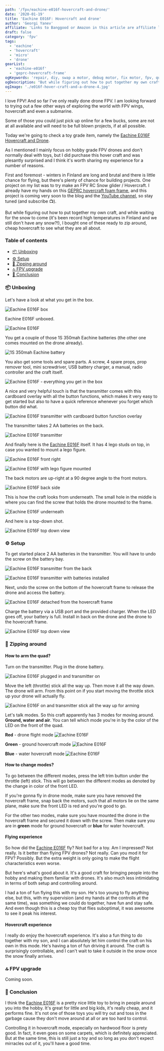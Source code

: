 ```yaml
---
path: '/fpv/eachine-e016f-hovercraft-and-drone/'
date: '2020-01-19'
title: 'Eachine E016F: Hovercraft and drone'
author: 'Georgi Yanev'
affiliate: 'Links to Banggood or Amazon in this article are affiliate links and would support the blog if used to make a purchase.'
draft: false
category: 'fpv'
tags:
  - 'eachine'
  - 'hovercraft'
  - 'micro'
  - 'drone'
gearList:
  - 'eachine-e016f'
  - 'geprc-hovercraft-frame'
ogKeywords: 'repair, diy, swap a motor, debug motor, fix motor, fpv, quad, drone, phantom, geprc phantom, microdrone, toothpick, micro quad, dvr, flying micro drone, fly micro quad, fpv racing, fpv freestyle, freestyle micro drone, setup, motor fix, replace a motor, swap a motor on a drone'
ogDescription: "But while figuring out how to put together my own craft, and while waiting for the snow to come (it's been record high temperatures in Finland and we still don't have any snow?!), I bought one of these ready to zip around, cheap hovercraft to see what they are all about."
ogImage: './e016f-hover-craft-and-a-drone-4.jpg'
---
```


I love FPV! And so far I've only really done drone FPV. I am looking forward to trying out a few other ways of exploring the world with FPV wings, hovercraft and even a submarine.

Some of those you could just pick up online for a few bucks, some are not at all available and will need to be full blown projects, if at all possible.

Today we're going to check a toy grade item, namely the [Eachine E016F Hovercraft and Drone][1].

As I mentioned I mainly focus on hobby grade FPV drones and don't normally deal with toys, but I did purchase this hover craft and was plesantly surprised and I think it's worth sharing my experience for a number of reasons.

First and foremost - winters in Finland are long and brutal and there is little chance for flying, but there's plenty of chance for building projects. One project on my list was to try make an FPV RC Snow glider / Hovercraft. I already have my hands on this [GEPRC hovercraft foam frame][2], and this project is coming very soon to the blog and the [YouTube channel][3], so stay tuned (and subscribe 📺).

But while figuring out how to put together my own craft, and while waiting for the snow to come (it's been record high temperatures in Finland and we still don't have any snow?!), I bought one of these ready to zip around, cheap hovercraft to see what they are all about.

### Table of contents

- [📦 Unboxing](#unboxing)
- [⚙ Setup](#setup)
- [🚁 Zipping around](#zipping)
- [🔝 FPV upgrade](#fpv-upgrade)
- [📑 Conclusion](#conclusion)

### 📦 <span id="unboxing">Unboxing</span>

Let's have a look at what you get in the box.

![Eachine E016F box](e016f-hover-craft-and-a-drone-1.jpg)

Eachine E016F unboxed.

![Eachine E016F](e016f-hover-craft-and-a-drone-2.jpg)

You get a couple of those 1S 350mah Eachine batteries (the other one comes mounted on the drone already).

![1S 350mah Eachine battery](e016f-hover-craft-and-a-drone-3.jpg)

You also get some tools and spare parts. A screw, 4 spare props, prop remover tool, mini screwdriver, USB battery charger, a manual, radio controller and the craft itself.

![Eachine E016F - everything you get in the box](e016f-hover-craft-and-a-drone-4.jpg)

A nice and very helpful touch is that the transmitter comes with this cardboard overlay with all the button functions, which makes it very easy to get started but also to have a quick reference whenever you forget which button did what.

![Eachine E016F transmitter with cardboard button function overlay](e016f-hover-craft-and-a-drone-5.jpg)

The transmitter takes 2 AA batteries on the back.

![Eachine E016F transmitter](e016f-hover-craft-and-a-drone-6.jpg)

And finally here is the [Eachine E016F][1] itself. It has 4 lego studs on top, in case you wanted to mount a lego figure.

![Eachine E016F front right](e016f-hover-craft-and-a-drone-7.jpg)

![Eachine E016F with lego figure mounted](e016f-hover-craft-and-a-drone-15.jpg)

The back motors are up-right at a 90 degree angle to the front motors.

![Eachine E016F back side](e016f-hover-craft-and-a-drone-8.jpg)

This is how the craft looks from underneath. The small hole in the middle is where you can find the screw that holds the drone mounted to the frame.

![Eachine E016F underneath](e016f-hover-craft-and-a-drone-9.jpg)

And here is a top-down shot.

![Eachine E016F top down view](e016f-hover-craft-and-a-drone-10.jpg)

### ⚙ <span id="setup" class="offset-top-nav">Setup</span>

To get started place 2 AA batteries in the transmitter. You will have to undo the screw on the battery bay.

![Eachine E016F transmitter from the back](e016f-hover-craft-and-a-drone-11.jpg)

![Eachine E016F transmitter with batteries installed](e016f-hover-craft-and-a-drone-12.jpg)

Next, undo the screw on the bottom of the hovercraft frame to release the drone and access the battery.

![Eachine E016F detached from the hovercraft frame](e016f-hover-craft-and-a-drone-13.jpg)

Charge the battery via a USB port and the provided charger. When the LED goes off, your battery is full. Install in back on the drone and the drone to the hovercraft frame.

![Eachine E016F top down view](e016f-hover-craft-and-a-drone-14.jpg)

### 🚁 <span id="zipping" class="offset-top-nav">Zipping around</span>

#### How to arm the quad?

Turn on the transmitter. Plug in the drone battery.

![Eachine E016F plugged in and transmitter on](e016f-hover-craft-and-a-drone-16.jpg)

Move the left (throttle) stick all the way up. Then move it all the way down. The drone will arm. From this point on if you start moving the throttle stick up your drone will actually fly.

![Eachine E016F on and transmitter stick all the way up for arming](e016f-hover-craft-and-a-drone-17.jpg)

Let's talk modes. So this craft apparently has 3 modes for moving around. **Ground, water and air**. You can tell which mode you're in by the color of the LED on the front of the quad.

**Red** - drone flight mode
![Eachine E016F](e016f-hover-craft-and-a-drone-18.jpg)

**Green** - ground hovercraft mode
![Eachine E016F](e016f-hover-craft-and-a-drone-19.jpg)

**Blue** - water hovercraft mode
![Eachine E016F](e016f-hover-craft-and-a-drone-20.jpg)

#### How to change modes?

To go between the different modes, press the left trim button under the throttle (left) stick. This will go between the different modes as denoted by the change in color of the front LED.

If you're gonna fly in drone mode, make sure you have removed the hovercraft frame, snap back the motors, such that all motors lie on the same plane, make sure the front LED is red and you're good to go.

For the other two modes, make sure you have mounted the drone in the hovercraft frame and secured it down with the screw. Then make sure you are in **green** mode for ground hovercraft or **blue** for water hovercraft.

#### Flying experience

So how did the [Eachine E016F][1] fly? Not bad for a toy. Am I impressed? Not really. Is it better than flying FPV drones? Not really. Can you mod it for FPV? Possibly. But the extra weight is only going to make the flight characteristics even worse.

But here's what's good about it. It's a good craft for bringing people into the hobby and making them familiar with drones. It's also much less intimidating in terms of both setup and controlling around.

I had a ton of fun flying this with my son. He's too young to fly anything else, but this, with my supervision (and my hands at the controlls at the same time), was something we could do together, have fun and stay safe. And even though this is a cheap toy that flies suboptimal, it was awesome to see it peak his interest.

#### Hovercraft experience

I really do enjoy the hovercraft experience. It's also a fun thing to do together with my son, and I can absolutely let him control the craft on his own in this mode. He's having a ton of fun driving it around. The craft is surprisingly controllable, and I can't wait to take it outside in the snow once the snow finally arrives.

### 🔝 <span id="fpv-upgrade" class="offset-top-nav">FPV upgrade</span>

Coming soon.

### 📑 <span id="conclusion" class="offset-top-nav">Conclusion</span>

I think the [Eachine E016F][1] is a pretty nice little toy to bring in people around you into the hobby. It's great for little and big kids, it's really cheap, and it performs fine. It's not one of those toys you will try out and toss in the garbage cause they don't move around at all or are too hard to control.

Controlling it in hovercraft mode, especially on hardwood floor is prety good. In fact, it even goes on some carpets, which is definitely appreciated. But at the same time, this is still just a toy and so long as you don't expect mirracles out of it, you'll have a good time.

[0]: Linkslist
[1]: https://bit.ly/eachine-e016f
[2]: https://bit.ly/geprc-hovercraft-frame
[3]: https://www.youtube.com/channel/UCCh3SK2EktDdOQkEOTDmSCg
